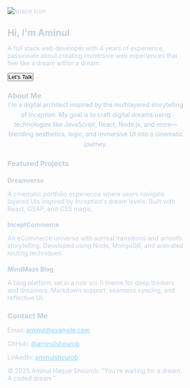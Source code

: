 <html lang="en">
<head>
  <meta charset="UTF-8" />
  <meta name="viewport" content="width=device-width, initial-scale=1.0" />
  <title>Portfolio</title>
  <link href="https://fonts.googleapis.com/css2?family=Orbitron:wght@400;600;800&family=Inter:wght@300;400;600;700&display=swap" rel="stylesheet">
  <style>
    * {
      margin: 0;
      padding: 0;
      box-sizing: border-box;
    }body {
  font-family: 'Orbitron', 'Inter', sans-serif;
  background: radial-gradient(circle at center, #0c0d11 0%, #0b0c10 60%, #050509 100%);
  color: #c0d0e0;
  overflow-x: hidden;
  background-image: url('https://images.unsplash.com/photo-1603902363128-27f3d7a8d4bb?ixlib=rb-4.0.3&auto=format&fit=crop&w=1950&q=80');
  background-size: cover;
  background-attachment: fixed;
  background-blend-mode: overlay;
  background-position: center;
}

section {
  padding: 4rem 2rem;
  max-width: 1000px;
  margin: auto;
  backdrop-filter: blur(10px);
  background: rgba(12, 14, 18, 0.8);
  border-radius: 1rem;
  box-shadow: 0 0 25px rgba(0, 0, 0, 0.3);
}

.hero {
  text-align: center;
  padding-top: 3rem;
  animation: fadeInUp 1.5s ease-out;
}

.hero h2 {
  font-size: 3rem;
  margin-bottom: 1rem;
  color: #8cd1ff;
  font-weight: 800;
  letter-spacing: 1px;
  text-shadow: 0 0 5px rgba(140, 209, 255, 0.3);
  animation: flicker 3s infinite alternate;
}

.hero p {
  font-size: 1.2rem;
  max-width: 700px;
  margin: 0 auto;
  color: #a0b5cd;
  line-height: 1.6;
}

.btn {
  background: linear-gradient(135deg, #0c6cae, #004e7c);
  color: white;
  padding: 0.8rem 2rem;
  border: none;
  border-radius: 9999px;
  font-weight: 600;
  cursor: pointer;
  margin-top: 2rem;
  transition: background 0.3s, transform 0.3s;
  animation: pulse 2s infinite;
  box-shadow: 0 0 10px rgba(0, 128, 192, 0.4);
}

.btn:hover {
  background: linear-gradient(135deg, #008fc7, #006c9c);
  transform: scale(1.05);
}

.projects, .about, .contact {
  margin-top: 4rem;
  animation: fadeIn 2s ease-in forwards;
}

h3 {
  color: #9bc8f1;
  font-size: 2rem;
  margin-bottom: 1.5rem;
  text-align: center;
  font-weight: 700;
  letter-spacing: 1px;
  text-transform: uppercase;
  text-shadow: 0 0 8px rgba(155, 200, 241, 0.2);
}

.project-card {
  background: rgba(22, 24, 30, 0.9);
  padding: 1.5rem;
  border-radius: 1rem;
  margin-bottom: 2rem;
  box-shadow: 0 0 25px rgba(0, 0, 0, 0.4);
  transition: transform 0.5s, box-shadow 0.5s;
}

.project-card:hover {
  transform: translateY(-8px) scale(1.02);
  box-shadow: 0 0 30px rgba(0, 170, 255, 0.2);
}

.project-card h4 {
  color: #6fbfff;
  font-size: 1.5rem;
  margin-bottom: 0.5rem;
  text-shadow: 0 0 5px rgba(111, 191, 255, 0.2);
}

.project-card p {
  color: #a6bfd8;
  line-height: 1.5;
}

.contact p {
  text-align: center;
  margin: 0.5rem 0;
  color: #b5c7d8;
  font-size: 1rem;
}

footer {
  text-align: center;
  padding: 2rem;
  background: rgba(0, 0, 0, 0.9);
  color: #666f7a;
  font-size: 0.9rem;
  font-style: italic;
  text-shadow: 0 0 2px rgba(255,255,255,0.05);
}

.illustration {
  width: 80px;
  margin: 1rem auto;
  display: block;
  animation: floatCard 6s infinite alternate ease-in-out;
}

/* Animations */
@keyframes fadeIn {
  from { opacity: 0; }
  to { opacity: 1; }
}

@keyframes fadeInUp {
  from { opacity: 0; transform: translateY(40px); }
  to { opacity: 1; transform: translateY(0); }
}

@keyframes pulse {
  0%, 100% { transform: scale(1); }
  50% { transform: scale(1.05); }
}

@keyframes flicker {
  0% { opacity: 1; }
  50% { opacity: 0.8; }
  100% { opacity: 1; }
}

@keyframes floatCard {
  from { transform: translateY(0px); }
  to { transform: translateY(-10px); }
}

  </style>
</head>
<body>
  <section class="hero">
    <img src="https://cdn-icons-png.flaticon.com/512/3017/3017511.png" alt="space icon" class="illustration">
    <h2>Hi, I'm Aminul</h2>
    <p>A full stack web developer with 4 years of experience, passionate about creating immersive web experiences that feel like a dream within a dream.</p>
    <button class="btn" onclick="document.getElementById('contact').scrollIntoView({behavior: 'smooth'})">Let's Talk</button>
  </section>  <section class="about" id="about">
    <h3>About Me</h3>
    <p style="text-align:center; max-width: 800px; margin: auto; color: #aac8e5; line-height: 1.6;">
      I'm a digital architect inspired by the multilayered storytelling of <em>Inception</em>. My goal is to craft digital dreams using technologies like JavaScript, React, Node.js, and more—blending aesthetics, logic, and immersive UI into a cinematic journey.
    </p>
  </section>  <section class="projects" id="projects">
    <h3>Featured Projects</h3>
    <div class="project-card">
      <h4>Dreamverse</h4>
      <p>A cinematic portfolio experience where users navigate layered UIs inspired by <em>Inception</em>'s dream levels. Built with React, GSAP, and CSS magic.</p>
    </div>
    <div class="project-card">
      <h4>InceptCommerce</h4>
      <p>An eCommerce universe with surreal transitions and smooth storytelling. Developed using Node, MongoDB, and animated routing techniques.</p>
    </div>
    <div class="project-card">
      <h4>MindMaze Blog</h4>
      <p>A blog platform set in a noir sci-fi theme for deep thinkers and dreamers. Markdown support, seamless syncing, and reflective UI.</p>
    </div>
  </section>  <section class="contact" id="contact">
    <h3>Contact Me</h3>
    <p>Email: <a href="mailto:aminul@example.com" style="color:#89d2ff">aminul@example.com</a></p>
    <p>GitHub: <a href="https://github.com/aminulshourob" target="_blank" style="color:#89d2ff">@aminulshourob</a></p>
    <p>LinkedIn: <a href="https://linkedin.com/in/aminulshourob" target="_blank" style="color:#89d2ff">aminulshourob</a></p>
  </section>  <footer>
    &copy; 2025 Aminul Haque Shourob. "You're waiting for a dream. A coded dream."
  </footer>
</body>
</html>
